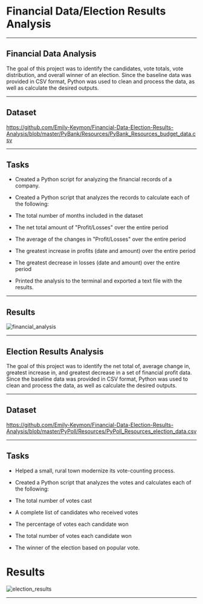 # Financial Data/Election Results Analysis

---
## Financial Data Analysis
The goal of this project was to identify the candidates, vote totals, vote distribution, and overall winner of an election. Since the baseline data was provided in CSV format, Python was used to clean and process the data, as well as calculate the desired outputs.

---
## Dataset
https://github.com/Emily-Keymon/Financial-Data-Election-Results-Analysis/blob/master/PyBank/Resources/PyBank_Resources_budget_data.csv

---
## Tasks
  * Created a Python script for analyzing the financial records of a company.

  * Created a Python script that analyzes the records to calculate each of the following:

  * The total number of months included in the dataset

  * The net total amount of "Profit/Losses" over the entire period

  * The average of the changes in "Profit/Losses" over the entire period

  * The greatest increase in profits (date and amount) over the entire period

  * The greatest decrease in losses (date and amount) over the entire period

  * Printed the analysis to the terminal and exported a text file with the results.

---
## Results

![financial_analysis](https://user-images.githubusercontent.com/64673015/117226726-e1574200-adda-11eb-9c51-b7741d403020.PNG)


---

## Election Results Analysis
The goal of this project was to identify the net total of, average change in, greatest increase in, and greatest decrease in a set of financial profit data. Since the baseline data was provided in CSV format, Python was used to clean and process the data, as well as calculate the desired outputs.

---
## Dataset
https://github.com/Emily-Keymon/Financial-Data-Election-Results-Analysis/blob/master/PyPoll/Resources/PyPoll_Resources_election_data.csv

---
## Tasks
  * Helped a small, rural town modernize its vote-counting process.

  * Created a Python script that analyzes the votes and calculates each of the following:

  * The total number of votes cast

  * A complete list of candidates who received votes

  * The percentage of votes each candidate won

  * The total number of votes each candidate won

  * The winner of the election based on popular vote.

# Results

![election_results](https://user-images.githubusercontent.com/64673015/117226687-cbe21800-adda-11eb-91aa-eba26546eaee.PNG)

---





